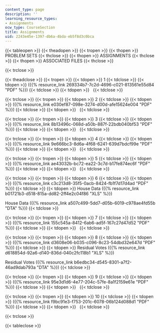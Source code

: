 ```yaml
---
content_type: page
description: ''
learning_resource_types:
- Assignments
ocw_type: CourseSection
title: Assignments
uid: 2243e45e-1397-db6a-4bda-eb5f8d3c0bca
---
```


{{< tableopen >}}
{{< theadopen >}}
{{< tropen >}}
{{< thopen >}}
PROBLEM SETS
{{< thclose >}}
{{< thopen >}}
ASSIGNMENTS
{{< thclose >}}
{{< thopen >}}
ASSOCIATED FILES
{{< thclose >}}

{{< trclose >}}

{{< theadclose >}}
{{< tropen >}}
{{< tdopen >}}
1
{{< tdclose >}}
{{< tdopen >}}
({{% resource_link 269334b7-7c2d-4696-c021-813561e55d84 "PDF" %}})
{{< tdclose >}}
{{< tdopen >}}
 
{{< tdclose >}}

{{< trclose >}}
{{< tropen >}}
{{< tdopen >}}
2
{{< tdclose >}}
{{< tdopen >}}
({{% resource_link e030ef87-098e-3274-d00d-afe15624e004 "PDF" %}})
{{< tdclose >}}
{{< tdopen >}}
 
{{< tdclose >}}

{{< trclose >}}
{{< tropen >}}
{{< tdopen >}}
3
{{< tdclose >}}
{{< tdopen >}}
({{% resource_link 8b13496c-068d-a50b-887f-22bdb040bf53 "PDF" %}})
{{< tdclose >}}
{{< tdopen >}}
 
{{< tdclose >}}

{{< trclose >}}
{{< tropen >}}
{{< tdopen >}}
4
{{< tdclose >}}
{{< tdopen >}}
({{% resource_link 9e666bc3-8d6a-4f68-6241-639d7bdcf99e "PDF" %}})
{{< tdclose >}}
{{< tdopen >}}
 
{{< tdclose >}}

{{< trclose >}}
{{< tropen >}}
{{< tdopen >}}
5
{{< tdclose >}}
{{< tdopen >}}
({{% resource_link ae43032b-bc72-ea22-3c7d-b17fe874ec6f "PDF" %}})
{{< tdclose >}}
{{< tdopen >}}
 
{{< tdclose >}}

{{< trclose >}}
{{< tropen >}}
{{< tdopen >}}
6
{{< tdclose >}}
{{< tdopen >}}
({{% resource_link c3c213d8-35f5-0acb-8424-fb1f7d17d4ad "PDF" %}})
{{< tdclose >}}
{{< tdopen >}}
House Data ({{% resource_link b01721b3-d518-815a-dd82-2ff4e2c04f86 "XLS" %}})  
  
House Data ({{% resource_link a507c499-5dd7-d05b-6019-c978ae4fd55b "DTA" %}})
{{< tdclose >}}

{{< trclose >}}
{{< tropen >}}
{{< tdopen >}}
7
{{< tdclose >}}
{{< tdopen >}}
({{% resource_link 155c545a-8412-6ab6-ad5f-167c27d47d52 "PDF" %}})
{{< tdclose >}}
{{< tdopen >}}
 
{{< tdclose >}}

{{< trclose >}}
{{< tropen >}}
{{< tdopen >}}
8
{{< tdclose >}}
{{< tdopen >}}
({{% resource_link d3608e06-b035-c096-8c23-54dbd32e647d "PDF" %}})
{{< tdclose >}}
{{< tdopen >}}
Residual Votes ({{% resource_link d618854d-92a6-d140-836d-040c2fc118b1 "XLS" %}})  
  
Residual Votes ({{% resource_link b6edbc34-d545-8301-a7f2-46ad9dab793a "DTA" %}})
{{< tdclose >}}

{{< trclose >}}
{{< tropen >}}
{{< tdopen >}}
9
{{< tdclose >}}
{{< tdopen >}}
({{% resource_link 95e3d1d6-4e77-204c-57fe-8a1f2159e61e "PDF" %}})
{{< tdclose >}}
{{< tdopen >}}
 
{{< tdclose >}}

{{< trclose >}}
{{< tropen >}}
{{< tdopen >}}
10
{{< tdclose >}}
{{< tdopen >}}
({{% resource_link f9bc91e3-f753-201c-6078-06b124d088d1 "PDF" %}})
{{< tdclose >}}
{{< tdopen >}}
 
{{< tdclose >}}

{{< trclose >}}

{{< tableclose >}}